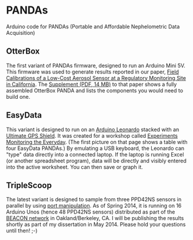 PANDAs
======

Arduino code for PANDAs (Portable and Affordable Nephelometric Data Acquisition)

OtterBox
--------

The first variant of PANDAs firmware, designed to run an Arduino Mini 5V. This firmware was used to generate results reported in our paper, [Field Calibrations of a Low-Cost Aerosol Sensor at a Regulatory Monitoring Site in California](http://www.atmos-meas-tech-discuss.net/7/605/2014/amtd-7-605-2014.html). The [Supplement (PDF, 14 MB)](http://www.atmos-meas-tech-discuss.net/7/605/2014/amtd-7-605-2014-supplement.pdf) to that paper shows a fully assembled OtterBox PANDA and lists the components you would need to build one.

EasyData
--------

This variant is designed to run on an [Arduino Leonardo](http://www.adafruit.com/products/849) stacked with an [Ultimate GPS Shield](http://www.adafruit.com/products/1272). It was created for a workshop called [Experiments Monitoring the Everyday](http://www.publiclab.org/wiki/experiments-monitoring-the-everyday-society-for-social-studies-of-science-workshop-san-diego). (The first picture on that page shows a table with four EasyData PANDAs.) By emulating a USB keyboard, the Leonardo can "type" data directly into a connected laptop. If the laptop is running Excel (or another spreadsheet program), data will be directly and visibly entered into the active worksheet. You can then save or graph it.

TripleScoop
-----------

The latest variant is designed to sample from three PPD42NS sensors in parallel by using [port manipulation](http://arduino.cc/en/Reference/PortManipulation). As of Spring 2014, it is running on 16 Arduino Unos (hence 48 PPD42NS sensors) distributed as part of the [BEACON network](http://beacon.berkeley.edu) in Oakland/Berkeley, CA. I will be publishing the results shortly as part of my dissertation in May 2014. Please hold your questions until then! ;-)

